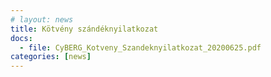 ```yaml
---
# layout: news
title: Kötvény szándéknyilatkozat
docs:
  - file: CyBERG_Kotveny_Szandeknyilatkozat_20200625.pdf
categories: [news]
---
```

